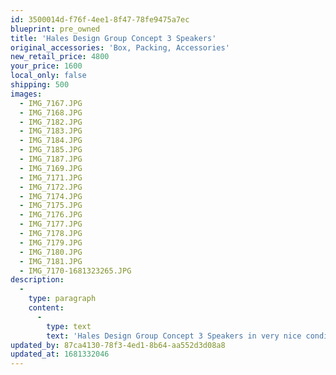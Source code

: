 ```yaml
---
id: 3500014d-f76f-4ee1-8f47-78fe9475a7ec
blueprint: pre_owned
title: 'Hales Design Group Concept 3 Speakers'
original_accessories: 'Box, Packing, Accessories'
new_retail_price: 4800
your_price: 1600
local_only: false
shipping: 500
images:
  - IMG_7167.JPG
  - IMG_7168.JPG
  - IMG_7182.JPG
  - IMG_7183.JPG
  - IMG_7184.JPG
  - IMG_7185.JPG
  - IMG_7187.JPG
  - IMG_7169.JPG
  - IMG_7171.JPG
  - IMG_7172.JPG
  - IMG_7174.JPG
  - IMG_7175.JPG
  - IMG_7176.JPG
  - IMG_7177.JPG
  - IMG_7178.JPG
  - IMG_7179.JPG
  - IMG_7180.JPG
  - IMG_7181.JPG
  - IMG_7170-1681323265.JPG
description:
  -
    type: paragraph
    content:
      -
        type: text
        text: 'Hales Design Group Concept 3 Speakers in very nice condition with original boxes and packing. Speakers sold as new for $4,800.00/pair. There is one ding in the cabinet at the back corner (pictured), along with a couple of very small scratches on the top of one speaker and a couple of very small tears in one grill. Overall, these have been well cared for and are in excellent shape for their age. '
updated_by: 87ca4130-78f3-4ed1-8b64-aa552d3d08a8
updated_at: 1681332046
---
```

